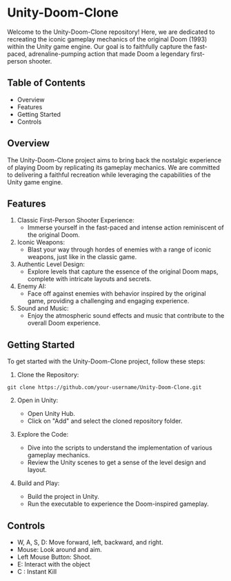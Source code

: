 # Unity-Doom-Clone
Welcome to the Unity-Doom-Clone repository! Here, we are dedicated to recreating the iconic gameplay mechanics of the original Doom (1993) within the Unity game engine. Our goal is to faithfully capture the fast-paced, adrenaline-pumping action that made Doom a legendary first-person shooter.

## Table of Contents
- Overview
- Features
- Getting Started
- Controls

## Overview
The Unity-Doom-Clone project aims to bring back the nostalgic experience of playing Doom by replicating its gameplay mechanics. We are committed to delivering a faithful recreation while leveraging the capabilities of the Unity game engine.

## Features
1. Classic First-Person Shooter Experience:
     - Immerse yourself in the fast-paced and intense action reminiscent of the original Doom.
3. Iconic Weapons:
     - Blast your way through hordes of enemies with a range of iconic weapons, just like in the classic game.
5. Authentic Level Design:
     - Explore levels that capture the essence of the original Doom maps, complete with intricate layouts and secrets.
7. Enemy AI:
     - Face off against enemies with behavior inspired by the original game, providing a challenging and engaging experience.
9. Sound and Music:
      - Enjoy the atmospheric sound effects and music that contribute to the overall Doom experience.

## Getting Started
To get started with the Unity-Doom-Clone project, follow these steps:

1. Clone the Repository:
```
git clone https://github.com/your-username/Unity-Doom-Clone.git
```
2. Open in Unity:
    - Open Unity Hub.
    - Click on "Add" and select the cloned repository folder.

3. Explore the Code:
    - Dive into the scripts to understand the implementation of various gameplay mechanics.
    - Review the Unity scenes to get a sense of the level design and layout.

4. Build and Play:
    - Build the project in Unity.
    - Run the executable to experience the Doom-inspired gameplay.

## Controls
- W, A, S, D: Move forward, left, backward, and right.
- Mouse: Look around and aim.
- Left Mouse Button: Shoot.
- E: Interact with the object
- C : Instant Kill
